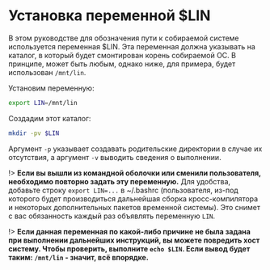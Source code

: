 ﻿# Установка переменной $LIN

В этом руководстве для обозначения пути к собираемой системе используется переменная $LIN.
Эта переменная должна указывать на каталог, в который будет смонтирован корень собираемой ОС.
В принципе, может быть любым, однако ниже, для примера, будет использован `/mnt/lin`.

Установим переменную:

```bash
export LIN=/mnt/lin
```

Создадим этот каталог:

```bash
mkdir -pv $LIN
```

Аргумент `-p` указывает создавать родительские директории в случае их отсутствия, а аргумент `-v` выводить сведения о выполнении.

!> **Если вы вышли из командной оболочки или сменили пользователя, необходимо повторно задать эту переменную.** Для удобства, добавьте строку `export LIN=...` в ~/.bashrc (пользователя, из-под которого будет производиться дальнейшая сборка кросс-компилятора и некоторых дополнительных пакетов временной системы). Это снимет с вас обязанность каждый раз объявлять переменную `LIN`.

!> **Если данная переменная по какой-либо причине не была задана при выполнении дальнейших инструкций, вы можете повредить хост систему. Чтобы проверить, выполните `echo $LIN`. Если вывод будет таким: `/mnt/lin` - значит, всё впорядке.**
